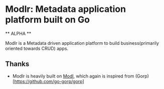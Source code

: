 # Modlr: Metadata application platform built on Go

** ALPHA **

Modlr is a Metadata driven application platform to build business(primarily oriented towards CRUD) apps.




## Thanks

* Modlr is heavily built on [Modl](https://github.com/jmoiron/modl), which again is inspired from (Gorp)[https://github.com/go-gorp/gorp]
